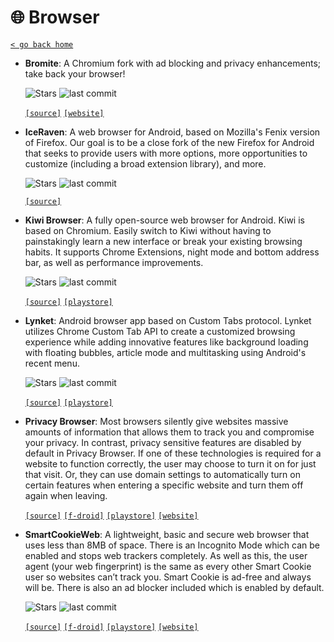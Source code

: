 # 🌐 Browser
[`< go back home`](../README.md)

- **Bromite**: A Chromium fork with ad blocking and privacy enhancements; take back your browser!

    ![Stars](https://badgen.net/github/stars/bromite/bromite) ![last commit](https://img.shields.io/github/last-commit/bromite/bromite)

    [`[source]`](https://github.com/bromite/bromite "source")   [`[website]`](https://www.bromite.org "website")

- **IceRaven**: A web browser for Android, based on Mozilla's Fenix version of Firefox. Our goal is to be a close fork of the new Firefox for Android that seeks to provide users with more options, more opportunities to customize (including a broad extension library), and more.

    ![Stars](https://badgen.net/github/stars/fork-maintainers/iceraven-browser) ![last commit](https://img.shields.io/github/last-commit/fork-maintainers/iceraven-browser)

    [`[source]`](https://github.com/fork-maintainers/iceraven-browser "source")   

- **Kiwi Browser**: A fully open-source web browser for Android. Kiwi is based on Chromium. Easily switch to Kiwi without having to painstakingly learn a new interface or break your existing browsing habits. It supports Chrome Extensions, night mode and bottom address bar, as well as performance improvements.

    ![Stars](https://badgen.net/github/stars/kiwibrowser/src) ![last commit](https://img.shields.io/github/last-commit/kiwibrowser/src)

    [`[source]`](https://github.com/kiwibrowser/src "source")  [`[playstore]`](https://play.google.com/store/apps/details?id=com.kiwibrowser.browser "playstore") 

- **Lynket**: Android browser app based on Custom Tabs protocol. Lynket utilizes Chrome Custom Tab API to create a customized browsing experience while adding innovative features like background loading with floating bubbles, article mode and multitasking using Android's recent menu.

    ![Stars](https://badgen.net/github/stars/arunkumar9t2/lynket-browser) ![last commit](https://img.shields.io/github/last-commit/arunkumar9t2/lynket-browser)

    [`[source]`](https://github.com/arunkumar9t2/lynket-browser "source")  [`[playstore]`](https://play.google.com/store/apps/details?id=arun.com.chromer "playstore") 

- **Privacy Browser**: Most browsers silently give websites massive amounts of information that allows them to track you and compromise your privacy. In contrast, privacy sensitive features are disabled by default in Privacy Browser. If one of these technologies is required for a website to function correctly, the user may choose to turn it on for just that visit. Or, they can use domain settings to automatically turn on certain features when entering a specific website and turn them off again when leaving.

     

    [`[source]`](https://gitweb.stoutner.com/?p=PrivacyBrowserAndroid.git "source") [`[f-droid]`](https://f-droid.org/packages/com.stoutner.privacybrowser.standard "f-droid") [`[playstore]`](https://play.google.com/store/apps/details?id=com.stoutner.privacybrowser.standard "playstore") [`[website]`](https://www.stoutner.com/privacy-browser "website")

- **SmartCookieWeb**: A lightweight, basic and secure web browser that uses less than 8MB of space. There is an Incognito Mode which can be enabled and stops web trackers completely. As well as this, the user agent (your web fingerprint) is the same as every other Smart Cookie user so websites can’t track you. Smart Cookie is ad-free and always will be. There is also an ad blocker included which is enabled by default.

    ![Stars](https://badgen.net/github/stars/CookieJarApps/SmartCookieWeb) ![last commit](https://img.shields.io/github/last-commit/CookieJarApps/SmartCookieWeb)

    [`[source]`](https://github.com/CookieJarApps/SmartCookieWeb "source") [`[f-droid]`](https://f-droid.org/en/packages/com.cookiegames.smartcookie "f-droid") [`[playstore]`](https://play.google.com/store/apps/details?id=com.cookiegames.smartcookie "playstore") [`[website]`](https://smartcookieweb.com "website")